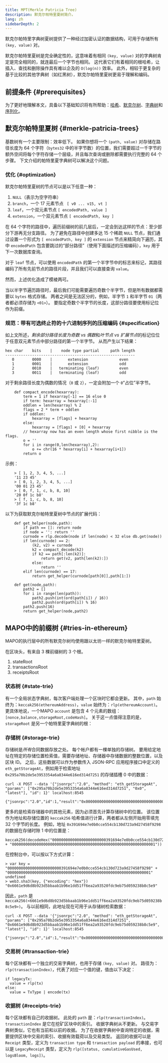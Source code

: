 ```yaml
---
title: MPT(Merkle Patricia Tree)
description: 默克尔帕特里夏树简介。
lang: zh
sidebarDepth: 2
---
```


默克尔帕特里字典树夏树提供了一种经过加密认证的数据结构，可用于存储所有 `(key, value)` 对。

默克尔帕特里夏树是完全确定性的，这意味着有相同 `(key, value)` 对的字典树肯定是完全相同的，就连最后一个字节也相同。 这代表它们有着相同的根哈希，让插入、查找和删除操作具有难以企及的 `O(log(n))` 效率。 此外，相较于更复杂的基于比较的其他字典树（如红黑树），默克尔帕特里夏树更易于理解和编码。

## 前提条件 {#prerequisites}

为了更好地理解本文，具备以下基础知识将有所帮助：[哈希](https://en.wikipedia.org/wiki/Hash_function)、[默克尔树](https://en.wikipedia.org/wiki/Merkle_tree)、[字典树](https://en.wikipedia.org/wiki/Trie)和[序列化](https://en.wikipedia.org/wiki/Serialization)。

## 默克尔帕特里夏树 {#merkle-patricia-trees}

基数树有一个主要限制：效率低下。 如果你想将一个 `(path, value)` 对存储在路径长度为 64 个字符（`bytes32` 中的半字节数）的位置，我们需要超过一千字节的额外空间将每个字符存储一个层级，并且每次查询或删除都需要执行完整的 64 个步骤。 下文介绍的帕特里夏字典树可以解决这个问题。

### 优化 {#optimization}

默克尔帕特里夏树的节点可以是以下任意一种：

1.  `NULL`（表示为空字符串）
2.  `branch`，一个 17 元素节点 ` [ v0 ... v15, vt ]`
3.  `leaf`，一个双元素节点 `[ encodedPath, value ]`
4.  `extension`，一个双元素节点 `[ encodedPath, key ]`

在 64 个字符的路径中，遍历前缀树的前几层后，一定会到达这样的节点：至少部分下游再无分支路径。 为了避免在路径中创建多达 15 个稀疏 `NULL` 节点，我们通过设置一个形式为 `[ encodedPath, key ]` 的 `extension` 节点来精简向下遍历，其中 `encodedPath` 包含要跳过的“部分路径”（使用下面描述的压缩编码），`key` 用于下一次数据库查询。

对于 `leaf` 节点，可以使用 `encodedPath` 的第一个半字节中的标志来标记，其路径编码了所有先前节点的路径片段，并且我们可以直接查询 `value`。

然而，上述优化造成了模棱两可。

当以半字节遍历路径时，最后我们可能需要遍历奇数个半字节，但是所有数据都需要以 `bytes` 格式存储。 两者之间是无法区分的，例如，半字节 `1` 和半字节 `01`（两者都必须存储为 `<01>`）。 要指定奇数个半字节的长度，这部分路径要使用标记位作为前缀。

### 规范：带有可选终止符的十六进制序列的压缩编码 {#specification}

如上文所述，*剩余部分路径长度为奇数 vs 偶数*和*叶节点 vs 扩展节点*的标记位位于任意双元素节点中部分路径的第一个半字节。 从而产生以下结果：

    hex char    bits    |    node type partial     path length
    ----------------------------------------------------------
       0        0000    |       extension              even
       1        0001    |       extension              odd
       2        0010    |   terminating (leaf)         even
       3        0011    |   terminating (leaf)         odd

对于剩余路径长度为偶数的情况（`0` 或 `2`），一定会附加一个 `0`“占位”半字节。

```
    def compact_encode(hexarray):
        term = 1 if hexarray[-1] == 16 else 0
        if term: hexarray = hexarray[:-1]
        oddlen = len(hexarray) % 2
        flags = 2 * term + oddlen
        if oddlen:
            hexarray = [flags] + hexarray
        else:
            hexarray = [flags] + [0] + hexarray
        // hexarray now has an even length whose first nibble is the flags.
        o = ''
        for i in range(0,len(hexarray),2):
            o += chr(16 * hexarray[i] + hexarray[i+1])
        return o
```

示例：

```
    > [ 1, 2, 3, 4, 5, ...]
    '11 23 45'
    > [ 0, 1, 2, 3, 4, 5, ...]
    '00 01 23 45'
    > [ 0, f, 1, c, b, 8, 10]
    '20 0f 1c b8'
    > [ f, 1, c, b, 8, 10]
    '3f 1c b8'
```

以下为获取默克尔帕特里夏树中节点的扩展代码：

```
    def get_helper(node,path):
        if path == []: return node
        if node = '': return ''
        curnode = rlp.decode(node if len(node) < 32 else db.get(node))
        if len(curnode) == 2:
            (k2, v2) = curnode
            k2 = compact_decode(k2)
            if k2 == path[:len(k2)]:
                return get(v2, path[len(k2):])
            else:
                return ''
        elif len(curnode) == 17:
            return get_helper(curnode[path[0]],path[1:])

    def get(node,path):
        path2 = []
        for i in range(len(path)):
            path2.push(int(ord(path[i]) / 16))
            path2.push(ord(path[i]) % 16)
        path2.push(16)
        return get_helper(node,path2)
```

## MAPO中的前缀树 {#tries-in-ethereum}

MAPO的执行层中的所有默克尔树均使用跟以太坊一样的默克尔帕特里夏树。

在区块头，有来自 3 棵前缀树的 3 个根。

1.  stateRoot
2.  transactionsRoot
3.  receiptsRoot

### 状态树 {#state-trie}

有一个全局状态字典树，每次客户端处理一个区块时它都会更新。 其中，`path` 始终为：`keccak256(ethereumAddress)`，`value` 始终为：`rlp(ethereumAccount)`。 更具体地说，一个MAPO `account` 是包含 4 个元素的数组：`[nonce,balance,storageRoot,codeHash]`。 关于这一点值得注意的是，`storageRoot` 是另一个帕特里夏字典树的根：

### 存储树 {#storage-trie}

存储树是*所有*合同数据存放之处。 每个帐户都有一棵单独的存储树。 要用给定地址在特定的存储位置检索值，需要存储地址、存储器中存储数据的整数位置，以及区块 ID。 之后，这些数据可以作为参数传入 JSON-RPC 应用程序接口中定义的 `eth_getStorageAt`，例如用于检索地址 `0x295a70b2de5e3953354a6a8344e616ed314d7251` 的存储插槽 0 中的数据：

```
curl -X POST --data '{"jsonrpc":"2.0", "method": "eth_getStorageAt", "params": ["0x295a70b2de5e3953354a6a8344e616ed314d7251", "0x0", "latest"], "id": 1}' localhost:8545

{"jsonrpc":"2.0","id":1,"result":"0x00000000000000000000000000000000000000000000000000000000000004d2"}

```

更多的是检索存储器中的其他元素，因为必须首先计算存储树中的位置。 该位置作为地址和存储位置的 `keccak256` 哈希值进行计算，两者都从左侧开始用零填充 32 个字节的长度。 例如，地址 `0x391694e7e0b0cce554cb130d723a9d27458f9298` 的数据在存储时隙 1 中的位置是：

```
keccak256(decodeHex("000000000000000000000000391694e7e0b0cce554cb130d723a9d27458f9298" + "0000000000000000000000000000000000000000000000000000000000000001"))
```

在控制台中，可以按以下方式计算：

```
> var key = "000000000000000000000000391694e7e0b0cce554cb130d723a9d27458f9298" + "0000000000000000000000000000000000000000000000000000000000000001"
undefined
> web3.sha3(key, {"encoding": "hex"})
"0x6661e9d6d8b923d5bbaab1b96e1dd51ff6ea2a93520fdc9eb75d059238b8c5e9"
```

因此，`path` 是 `keccak256(<6661e9d6d8b923d5bbaab1b96e1dd51ff6ea2a93520fdc9eb75d059238b8c5e9>)`。 与以前相同，此地址现在可用于从存储树检索数据：

```
curl -X POST --data '{"jsonrpc":"2.0", "method": "eth_getStorageAt", "params": ["0x295a70b2de5e3953354a6a8344e616ed314d7251", "0x6661e9d6d8b923d5bbaab1b96e1dd51ff6ea2a93520fdc9eb75d059238b8c5e9", "latest"], "id": 1}' localhost:8545

{"jsonrpc":"2.0","id":1,"result":"0x000000000000000000000000000000000000000000000000000000000000162e"}
```

### 交易树 {#transaction-trie}

每个区块都有一个独立的交易字典树，也用于存储 `(key, value)` 对。 路径为：`rlp(transactionIndex)`，代表了对应一个值的键，值由以下决定：

```
if legacyTx:
  value = rlp(tx)
else:
  value = TxType | encode(tx)
```


### 收据树 {#receipts-trie}

每个区块都有自己的收据树。 此处的 `path` 是：`rlp(transactionIndex)`。 `transactionIndex` 是它在挖矿区块中的索引。 收据字典树从不更新。 与交易字典树类似，它也有当前和以前的收据。 为了在收据字典树中查询特定的收据，需要提供区块中交易的索引、收据有效载荷以及交易类型。 返回的收据可以是 `Receipt` 类型，定义为 `transaction type` 和 `transaction payload` 的串接，也可以是 `LegacyReceipt` 类型，定义为 `rlp([status, cumulativeGasUsed, logsBloom, logs])`。
